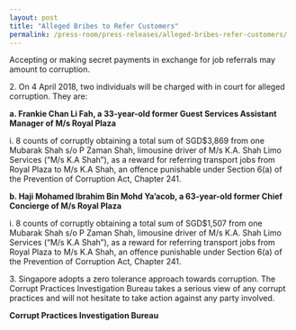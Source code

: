 ```yaml
---
layout: post
title: "Alleged Bribes to Refer Customers"
permalink: /press-room/press-releases/alleged-bribes-refer-customers/
---
```

Accepting or making secret payments in exchange for job referrals may amount to corruption.

2\.        On 4 April 2018, two individuals will be charged with in court for alleged corruption. They are:

**a. Frankie Chan Li Fah, a 33-year-old former Guest Services Assistant Manager of M/s Royal Plaza**

i. 8 counts of corruptly obtaining a total sum of SGD$3,869 from one Mubarak Shah s/o P Zaman Shah, limousine driver of M/s K.A. Shah Limo Services (“M/s K.A Shah”), as a reward for referring transport jobs from Royal Plaza to M/s K.A Shah, an offence punishable under Section 6(a) of the Prevention of Corruption Act, Chapter 241.

**b. Haji Mohamed Ibrahim Bin Mohd Ya’acob, a 63-year-old former Chief Concierge of M/s Royal Plaza**

i. 8 counts of corruptly obtaining a total sum of SGD$1,507 from one Mubarak Shah s/o P Zaman Shah, limousine driver of M/s K.A. Shah Limo Services (“M/s K.A Shah”), as a reward for referring transport jobs from Royal Plaza to M/s K.A Shah, an offence punishable under Section 6(a) of the Prevention of Corruption Act, Chapter 241.

3\.         Singapore adopts a zero tolerance approach towards corruption. The Corrupt Practices Investigation Bureau takes a serious view of any corrupt practices and will not hesitate to take action against any party involved.

**Corrupt Practices Investigation Bureau**
